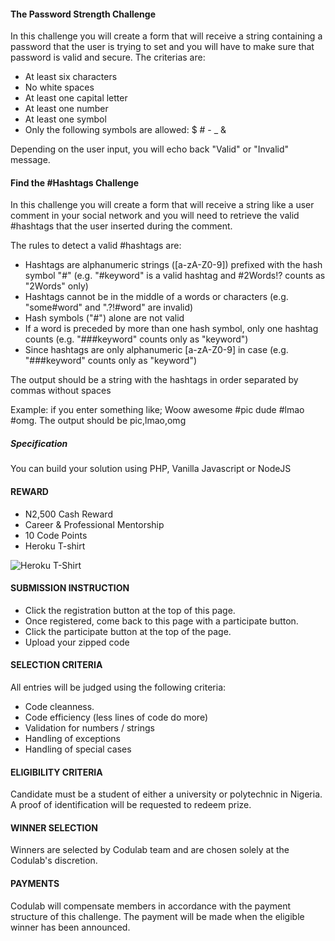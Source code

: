 #### The Password Strength Challenge

In this challenge you will create a form that will receive a string containing a password that the user is trying to set and you will have to make sure that password is valid and secure. The criterias are:

- At least six characters
- No white spaces
- At least one capital letter
- At least one number
- At least one symbol
- Only the following symbols are allowed: $ # - _ & 

Depending on the user input, you will echo back "Valid" or "Invalid" message.

#### Find the #Hashtags Challenge

In this challenge you will create a form that will receive a string like a user comment in your social network and you will need to retrieve the valid #hashtags that the user inserted during the comment.

The rules to detect a valid #hashtags are:

- Hashtags are alphanumeric strings ([a-zA-Z0-9]) prefixed with the hash symbol "#" (e.g. "#keyword" is a valid hashtag and #2Words!? counts as "2Words" only)
- Hashtags cannot be in the middle of a words or characters (e.g. "some#word" and ".?!#word" are invalid)
- Hash symbols ("#") alone are not valid
- If a word is preceded by more than one hash symbol, only one hashtag counts (e.g. "###keyword" counts only as "keyword")
- Since hashtags are only alphanumeric [a-zA-Z0-9] in case (e.g. "###keyword" counts only as "keyword")

The output should be a string with the hashtags in order separated by commas without spaces

Example: if you enter something like; Woow awesome #pic dude #lmao #omg. The output should be pic,lmao,omg

##### Specification
You can build your solution using PHP, Vanilla Javascript or NodeJS

#### REWARD
* N2,500 Cash Reward
* Career & Professional Mentorship
* 10 Code Points
* Heroku T-shirt

![Heroku T-Shirt](http://static1.squarespace.com/static/555684a5e4b0d497d6e42fdd/55662b74e4b02498921fe7de/55fdb3f2e4b051db9c949807/1461994373041/IMG_0944.JPG)

#### SUBMISSION INSTRUCTION 
* Click the registration button at the top of this page.
* Once registered, come back to this page with a participate button.
* Click the participate button at the top of the page.
* Upload your zipped code


#### SELECTION CRITERIA
All entries will be judged using the following criteria:
* Code cleanness.
* Code efficiency (less lines of code do more)
* Validation for numbers / strings
* Handling of exceptions
* Handling of special cases


#### ELIGIBILITY CRITERIA
Candidate must be a student of either a university or polytechnic in Nigeria. A proof of identification will be requested to redeem prize.

#### WINNER SELECTION
Winners are selected by Codulab team and are chosen solely at the Codulab's discretion. 

#### PAYMENTS
Codulab will compensate members in accordance with the payment structure of this challenge. The payment will be made when the eligible winner has been announced.